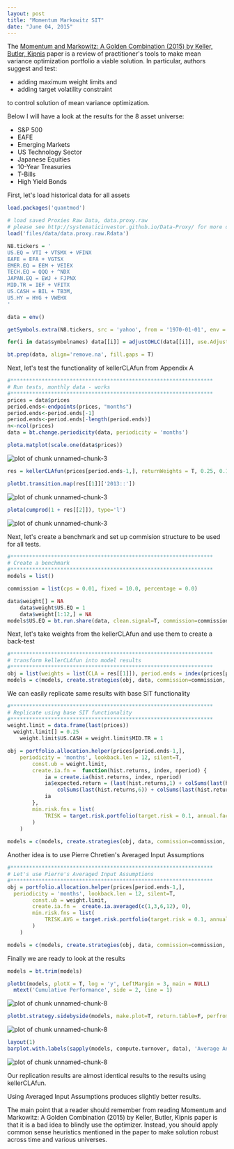 ```yaml
---
layout: post
title: "Momentum Markowitz SIT"
date: "June 04, 2015"
---
```





The [Momentum and Markowitz: A Golden Combination (2015) by Keller, Butler, Kipnis](http://papers.ssrn.com/sol3/papers.cfm?abstract_id=2606884) paper is a review of practitioner's tools to make mean variance optimization portfolio a viable solution. In particular, authors suggest and test:

* adding maximum weight limits and
* adding target volatility constraint

to control solution of mean variance optimization.

Below I will have a look at the results for the 8 asset universe:

* S&P 500
* EAFE
* Emerging Markets
* US Technology Sector
* Japanese Equities
* 10-Year Treasuries
* T-Bills
* High Yield Bonds

First, let's load historical data for all assets


```r
load.packages('quantmod')

# load saved Proxies Raw Data, data.proxy.raw
# please see http://systematicinvestor.github.io/Data-Proxy/ for more details
load('files/data/data.proxy.raw.Rdata')

N8.tickers = '
US.EQ = VTI + VTSMX + VFINX
EAFE = EFA + VGTSX
EMER.EQ = EEM + VEIEX
TECH.EQ = QQQ + ^NDX
JAPAN.EQ = EWJ + FJPNX
MID.TR = IEF + VFITX
US.CASH = BIL + TB3M,
US.HY = HYG + VWEHX
'

data = env()

getSymbols.extra(N8.tickers, src = 'yahoo', from = '1970-01-01', env = data, raw.data = data.proxy.raw, set.symbolnames = T, auto.assign = T)

for(i in data$symbolnames) data[[i]] = adjustOHLC(data[[i]], use.Adjusted=T)

bt.prep(data, align='remove.na', fill.gaps = T)
```

Next, let's test the functionality of kellerCLAfun from Appendix A


```r
#*****************************************************************
# Run tests, monthly data - works
#*****************************************************************
prices = data$prices
period.ends<-endpoints(prices, "months")
period.ends<-period.ends[-1]
period.ends<-period.ends[-length(period.ends)]
n<-ncol(prices)
data = bt.change.periodicity(data, periodicity = 'months')

plota.matplot(scale.one(data$prices))
```

<img src="/public/images/2015-06-04-Momentum_Markowitz/unnamed-chunk-3-1.png" title="plot of chunk unnamed-chunk-3" alt="plot of chunk unnamed-chunk-3" style="display: block; margin: auto;" />

```r
res = kellerCLAfun(prices[period.ends-1,], returnWeights = T, 0.25, 0.1, c('US.CASH', 'MID.TR'))

plotbt.transition.map(res[[1]]['2013::'])
```

<img src="/public/images/2015-06-04-Momentum_Markowitz/unnamed-chunk-3-2.png" title="plot of chunk unnamed-chunk-3" alt="plot of chunk unnamed-chunk-3" style="display: block; margin: auto;" />

```r
plota(cumprod(1 + res[[2]]), type='l')
```

<img src="/public/images/2015-06-04-Momentum_Markowitz/unnamed-chunk-3-3.png" title="plot of chunk unnamed-chunk-3" alt="plot of chunk unnamed-chunk-3" style="display: block; margin: auto;" />

Next, let's create a benchmark and set up commision structure to be used for all tests.


```r
#*****************************************************************
# Create a benchmark
#*****************************************************************
models = list()  

commission = list(cps = 0.01, fixed = 10.0, percentage = 0.0)

data$weight[] = NA
	data$weight$US.EQ = 1
	data$weight[1:12,] = NA
models$US.EQ = bt.run.share(data, clean.signal=T, commission=commission, trade.summary=T, silent=T)
```

Next, let's take weights from the kellerCLAfun and use them to create a back-test


```r
#*****************************************************************
# transform kellerCLAfun into model results
#*****************************************************************
obj = list(weights = list(CLA = res[[1]]), period.ends = index(prices[period.ends,])[-1:-12])
models = c(models, create.strategies(obj, data, commission=commission, trade.summary=T, silent=T)$models)
```

We can easily replicate same results with base SIT functionality


```r
#*****************************************************************
# Replicate using base SIT functionality
#*****************************************************************
weight.limit = data.frame(last(prices))
  weight.limit[] = 0.25
	weight.limit$US.CASH = weight.limit$MID.TR = 1

obj = portfolio.allocation.helper(prices[period.ends-1,], 
	periodicity = 'months', lookback.len = 12, silent=T, 
		const.ub = weight.limit,
		create.ia.fn = 	function(hist.returns, index, nperiod) {
			ia = create.ia(hist.returns, index, nperiod)
			ia$expected.return = (last(hist.returns,1) + colSums(last(hist.returns,3)) + 
				colSums(last(hist.returns,6)) + colSums(last(hist.returns,12))) / 22
			ia
		},
		min.risk.fns = list(
			TRISK = target.risk.portfolio(target.risk = 0.1, annual.factor=12)
		)
	)
	
models = c(models, create.strategies(obj, data, commission=commission, trade.summary=T, silent=T)$models)
```

Another idea is to use Pierre Chretien's Averaged Input Assumptions


```r
#*****************************************************************
# Let's use Pierre's Averaged Input Assumptions 
#*****************************************************************
obj = portfolio.allocation.helper(prices[period.ends-1,], 
  periodicity = 'months', lookback.len = 12, silent=T, 
		const.ub = weight.limit,
		create.ia.fn = 	create.ia.averaged(c(1,3,6,12), 0),
		min.risk.fns = list(
			TRISK.AVG = target.risk.portfolio(target.risk = 0.1, annual.factor=12)
		)
	)

models = c(models, create.strategies(obj, data, commission=commission, trade.summary=T, silent=T)$models)
```

Finally we are ready to look at the results


```r
models = bt.trim(models)

plotbt(models, plotX = T, log = 'y', LeftMargin = 3, main = NULL)
  mtext('Cumulative Performance', side = 2, line = 1)
```

<img src="/public/images/2015-06-04-Momentum_Markowitz/unnamed-chunk-8-1.png" title="plot of chunk unnamed-chunk-8" alt="plot of chunk unnamed-chunk-8" style="display: block; margin: auto;" />

```r
plotbt.strategy.sidebyside(models, make.plot=T, return.table=F, perfromance.fn = engineering.returns.kpi)
```

<img src="/public/images/2015-06-04-Momentum_Markowitz/unnamed-chunk-8-2.png" title="plot of chunk unnamed-chunk-8" alt="plot of chunk unnamed-chunk-8" style="display: block; margin: auto;" />

```r
layout(1)
barplot.with.labels(sapply(models, compute.turnover, data), 'Average Annual Portfolio Turnover')
```

<img src="/public/images/2015-06-04-Momentum_Markowitz/unnamed-chunk-8-3.png" title="plot of chunk unnamed-chunk-8" alt="plot of chunk unnamed-chunk-8" style="display: block; margin: auto;" />

Our replication results are almost identical results to the results using kellerCLAfun.

Using Averaged Input Assumptions produces slightly better results.

The main point that a reader should remember from reading Momentum and Markowitz: A Golden Combination (2015) by Keller, Butler, Kipnis paper is that it is a bad idea to blindly use the optimizer. Instead, you should apply common sense heuristics mentioned in the paper to make solution robust across time and various universes.
